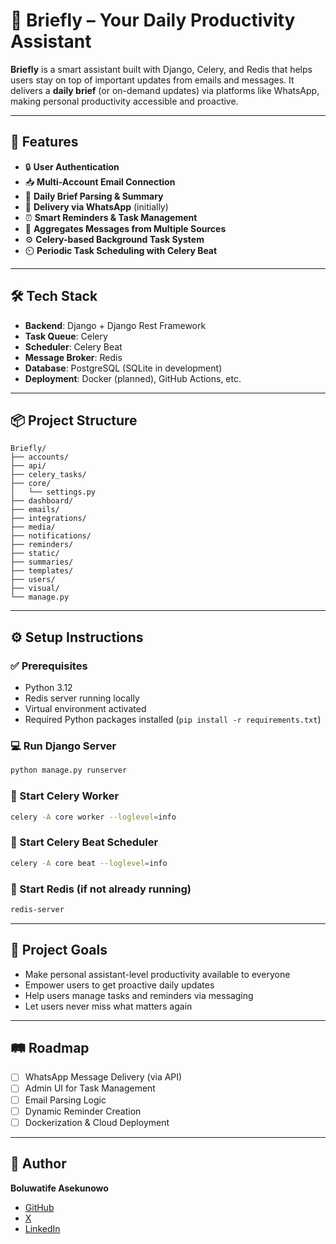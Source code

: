 # 🧠 Briefly – Your Daily Productivity Assistant

**Briefly** is a smart assistant built with Django, Celery, and Redis that helps users stay on top of important updates from emails and messages. It delivers a **daily brief** (or on-demand updates) via platforms like WhatsApp, making personal productivity accessible and proactive.

---

## 🚀 Features

- 🔒 **User Authentication**
- 📥 **Multi-Account Email Connection**
- 🧾 **Daily Brief Parsing & Summary**
- 💬 **Delivery via WhatsApp** (initially)
- ⏰ **Smart Reminders & Task Management**
- 📣 **Aggregates Messages from Multiple Sources**
- ⚙️ **Celery-based Background Task System**
- ⏲️ **Periodic Task Scheduling with Celery Beat**

---

## 🛠️ Tech Stack

- **Backend**: Django + Django Rest Framework  
- **Task Queue**: Celery  
- **Scheduler**: Celery Beat  
- **Message Broker**: Redis  
- **Database**: PostgreSQL (SQLite in development)  
- **Deployment**: Docker (planned), GitHub Actions, etc.

---

## 📦 Project Structure

```
Briefly/
├── accounts/
├── api/
├── celery_tasks/
├── core/
│   └── settings.py
├── dashboard/
├── emails/
├── integrations/
├── media/
├── notifications/
├── reminders/
├── static/
├── summaries/
├── templates/
├── users/
├── visual/
└── manage.py
```

---

## ⚙️ Setup Instructions

### ✅ Prerequisites

- Python 3.12  
- Redis server running locally  
- Virtual environment activated  
- Required Python packages installed (`pip install -r requirements.txt`)  

### 💻 Run Django Server

```bash
python manage.py runserver
```

### 🧵 Start Celery Worker

```bash
celery -A core worker --loglevel=info
```

### 🧠 Start Celery Beat Scheduler

```bash
celery -A core beat --loglevel=info
```

### 🔄 Start Redis (if not already running)

```bash
redis-server
```

---

## 🎯 Project Goals

- Make personal assistant-level productivity available to everyone  
- Empower users to get proactive daily updates  
- Help users manage tasks and reminders via messaging  
- Let users never miss what matters again  

---

## 🛤️ Roadmap

- [ ] WhatsApp Message Delivery (via API)  
- [ ] Admin UI for Task Management  
- [ ] Email Parsing Logic  
- [ ] Dynamic Reminder Creation  
- [ ] Dockerization & Cloud Deployment  

---

## 👤 Author

**Boluwatife Asekunowo**  
- [GitHub](https://github.com/BMAsekunowo)  
- [X](https://x.com/BMAsekunowo)  
- [LinkedIn](https://www.linkedin.com/in/boluwatife-asekunowo-60956133a/)